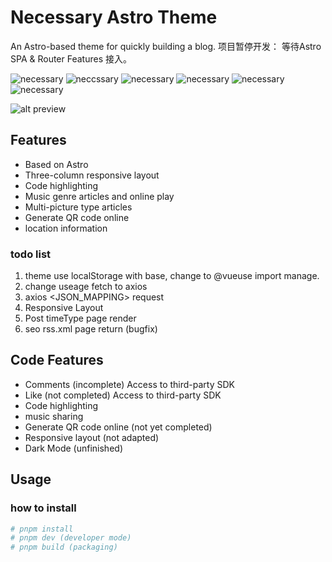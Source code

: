 # Necessary Astro Theme

An Astro-based theme for quickly building a blog.
项目暂停开发： 等待Astro SPA & Router Features 接入。

![necessary](https://img.shields.io/github/stars/nacoliu/necessary?style=for-the-badge&color=%230f172af2)
![neccssary](https://img.shields.io/github/license/nacoliu/necessary?style=for-the-badge&color=%230f172af2)
![necessary](https://img.shields.io/github/languages/top/nacoliu/necessary?color=%230f172af2&style=for-the-badge)
![necessary](https://img.shields.io/github/languages/code-size/nacoliu/necessary?color=%230f172af2&style=for-the-badge)
![necessary](https://img.shields.io/github/last-commit/nacoliu/necessary?color=%230f172af2&style=for-the-badge)
![necessary](https://img.shields.io/github/package-json/v/nacoliu/necessary/main?style=for-the-badge&color=%230f172af2)

![alt preview](https://raw.githubusercontent.com/NaCoLiu/necessary/main/preview.jpg)

## Features

- Based on Astro
- Three-column responsive layout
- Code highlighting
- Music genre articles and online play
- Multi-picture type articles
- Generate QR code online
- location information

### todo list

1. theme use localStorage with base, change to @vueuse import manage.
2. change useage fetch to axios
3. axios <JSON_MAPPING> request
4. Responsive Layout
5. Post timeType page render
6. seo rss.xml page return (bugfix)

## Code Features

- Comments (incomplete) Access to third-party SDK
- Like (not completed) Access to third-party SDK
- Code highlighting
- music sharing
- Generate QR code online (not yet completed)
- Responsive layout (not adapted)
- Dark Mode (unfinished)

## Usage

### how to install

```bash
# pnpm install
# pnpm dev (developer mode)
# pnpm build (packaging)
```

